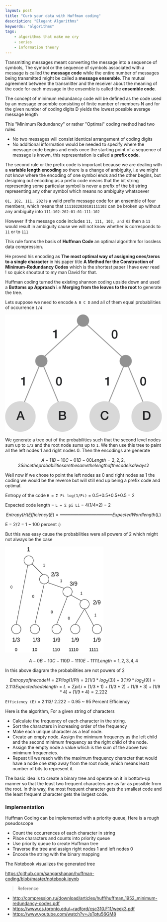 ```yaml
---
layout: post
title: "Curb your data with Huffman coding"
description: "Elegant Algorithms"
keywords: "algorithms"
tags:
    - algorithms that make me cry
    - series
    - information theory
---
```


Transmitting messages meant converting the message into a sequence of symbols, The symbol or the sequence of symbols associated with a message is called the **message code** while the entire number of messages being transmitted might be called a **message ensemble**. The mutual agreement between the transmitter and the receiver about the meaning of the code for each message in the ensemble is called the **ensemble code**.  

The concept of minimum redundancy code will be defined as the code used by an message ensemble consisting of finite number of members N and for the given number of coding digits D yields the lowest possible average message length

This "Minimum Redundancy" or rather "Optimal" coding method had two rules

- No two messages will consist identical arrangement of coding digits 
- No additional information would be needed to specify where the message code begins and ends once the starting point of a sequence of message is known, this representation is called a **prefix code**.

The second rule or the prefix code is important because we are dealing with a **variable length encoding** so there is a change of ambiguity, i.e we might not know where the encoding of one symbol ends and the other begins, but designing out encoding as a prefix code means that the bit string representing some particular symbol is never a prefix of the bit string representing any other symbol which means no ambiguity whatsoever

`01, 102, 111, 202` is a valid prefix message code for an ensemble of four members, which means that
`1111022020101111102` can be broken up without any ambiguity into 
`111-102-202-01-01-111-102`

However if the message code includes `11, 111, 102, and 02` then a `11` would result in ambiguity cause we will not know whether is corresponds to `11` or to `111`

This rule forms the basis of **Huffman Code** an optimal algorithm for lossless data compression.

He proved his encoding as **The most optimal way of assigning ones/zeros to a single character** in his paper title **A Method for the Construction of Minimum-Redundancy Codes** which is the shortest paper I have ever read ! so quick shoutout to my man David for that.

Huffman coding turned the existing shannon coding upside down and used a **Bottoms up Approach** i.e **Merging from the leaves to the root** to generate the tree.

Lets suppose we need to encode `A B C D` and all of them equal probabilities of occurrence `1/4`

![huffman-tree.png](/img/in-post/huffman-tree.png)

We generate a tree out of the probabilities such that the second level nodes sum up to `1/2` and the root node sums up to `1`. We then use this tree to paint all the left nodes 1 and right nodes 0. Then the encodings are generate 

```math
A - 11
B - 10
C - 01 
D - 00

Length = 2,2,2,2
Since the probabilities are the same the length of the code is always 2
```

Well now if we chose to point the left nodes as 0 and right nodes as 1
the coding we would be the reverse but will still end up being a prefix code and optimal.

Entropy of the code `H = Σ Pi log(1/Pi)` =  0.5+0.5+0.5+0.5 = 2 

Expected code length = `L = Σ pi Li` = 4(1/4*2) = 2

```math
                      Entropy (H)
Efficiency (E) =  ━━━━━━━━━━━━━━━━━━━━
                Expected Word length (L) 
```

E = 2/2 = 1 ~ 100 percent :)

But this was easy cause the probabilities were all powers of 2 which might not always be the case

![huffman-tree.png](/img/in-post/huffman-tree-2.png)

```math
A - 0
B - 10
C - 110 
D - 1110 
E - 1111

Length = 1, 2, 3, 4, 4
```

In this above diagram the probabilities are not powers of 2

```math
Entropy of the code H = Σ Pi log(1/Pi) 
= 2(1/3*log_2 (3)) + 3(1/9 * log_2 (9))
= 2.113

Expected code length = L = Σ pi Li
= (1/3 * 1) + (1/3 * 2) +(1/9 * 3) +(1/9 * 4) +(1/9 * 4) 
= 2.222
``` 

`Efficiency (E)` = 2.113/ 2.222 = 0.95 ~ 95 Percent Efficiency

Here is the algorithm, For a given string of characters 

- Calculate the frequency of each character in the string.
- Sort the characters in increasing order of the frequency
- Make each unique character as a leaf node.
- Create an empty node. Assign the minimum frequency as the left child and the second minimum frequency as the right child of the node.
- Assign the empty node a value which is the sum of the above two minimum frequencies.
- Repeat till we reach with the maximum frequency character that would have a node one step away from the root node, which means least number of bits to represent it. 

The basic idea is to create a binary tree and operate on it in bottom-up manner so that the least two frequent characters are as far as possible from the root. In this way, the most frequent character gets the smallest code and the least frequent character gets the largest code.


### Implementation

Huffman Coding can be implemented with a priority queue, Here is a rough pseudoscope

- Count the occurrences of each character in string
- Place characters and counts into priority queue
- Use priority queue to create Huffman tree
- Traverse the tree and assign right nodes 1 and left nodes 0
- Encode the string with the binary mapping

The Notebook visualizes the generated tree

<https://github.com/sangarshanan/huffman-coding/blob/master/notebook.ipynb>

<script src="https://gist.github.com/Sangarshanan/c8ed58be40dace29a5ff0ea23307d66c.js"></script>


> Reference

- <http://compression.ru/download/articles/huff/huffman_1952_minimum-redundancy-codes.pdf>
- <https://www.cs.toronto.edu/~radford/csc310.F11/week3.pdf>
- <https://www.youtube.com/watch?v=JsTptu56GM8>
